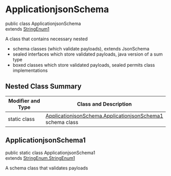 # ApplicationjsonSchema
public class ApplicationjsonSchema<br>
extends [StringEnum1](../../../../../../components/schemas/StringEnum.md#stringenum)

A class that contains necessary nested
- schema classes (which validate payloads), extends JsonSchema
- sealed interfaces which store validated payloads, java version of a sum type
- boxed classes which store validated payloads, sealed permits class implementations

## Nested Class Summary
| Modifier and Type | Class and Description |
| ----------------- | ---------------------- |
| static class | [ApplicationjsonSchema.ApplicationjsonSchema1](#applicationjsonschema1)<br> schema class |

## ApplicationjsonSchema1
public static class ApplicationjsonSchema1<br>
extends [StringEnum.StringEnum1](../../../../../../components/schemas/StringEnum.md#stringenum1)

A schema class that validates payloads
